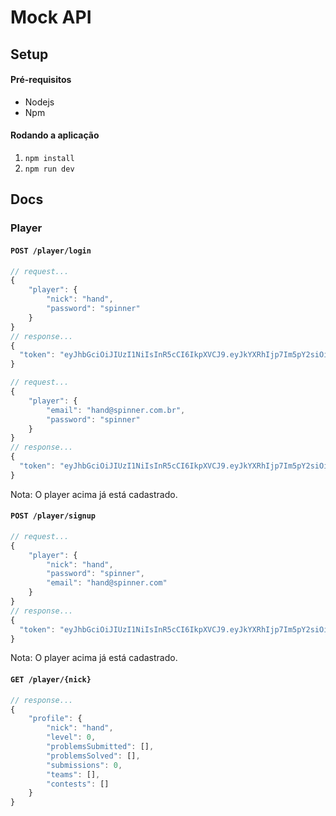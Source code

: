 # Mock API

## Setup

#### Pré-requisitos
- Nodejs
- Npm

#### Rodando a aplicação
1. ```npm install```
2. ```npm run dev```

## Docs

### Player

#### ``` POST /player/login ```

```js
// request...
{
	"player": {
		"nick": "hand",
		"password": "spinner"
	}
}
// response...
{
  "token": "eyJhbGciOiJIUzI1NiIsInR5cCI6IkpXVCJ9.eyJkYXRhIjp7Im5pY2siOiJoYW5kIn0sImlhdCI6MTU2NjUyMzkxOCwiZXhwIjoxNTY2NTI3NTE4fQ.sRwtfc-SNcUvb6mH4T3V9LXtGZlkwkFZRyC7GSRfCEc"
}
```

```js
// request...
{
	"player": {
		"email": "hand@spinner.com.br",
		"password": "spinner"
	}
}
// response...
{
  "token": "eyJhbGciOiJIUzI1NiIsInR5cCI6IkpXVCJ9.eyJkYXRhIjp7Im5pY2siOiJoYW5kIn0sImlhdCI6MTU2NjUyMzkxOCwiZXhwIjoxNTY2NTI3NTE4fQ.sRwtfc-SNcUvb6mH4T3V9LXtGZlkwkFZRyC7GSRfCEc"
}
```

Nota: O player acima já está cadastrado.
#### ``` POST /player/signup ```

```js
// request...
{
	"player": {
		"nick": "hand",
		"password": "spinner",
		"email": "hand@spinner.com"
	}
}
// response...
{
  "token": "eyJhbGciOiJIUzI1NiIsInR5cCI6IkpXVCJ9.eyJkYXRhIjp7Im5pY2siOiJmZWV0In0sImlhdCI6MTU2NjUyNDA2NCwiZXhwIjoxNTY2NTI3NjY0fQ.eWLyKysEiKNOo5tu2EBIB1bA8SBLLi4XTxEhTvUxVKw"
}
```

Nota: O player acima já está cadastrado.
#### ``` GET /player/{nick} ```

```js
// response...
{
    "profile": {
        "nick": "hand",
        "level": 0,
        "problemsSubmitted": [],
        "problemsSolved": [],
        "submissions": 0,
        "teams": [],
        "contests": []
    }
}
```